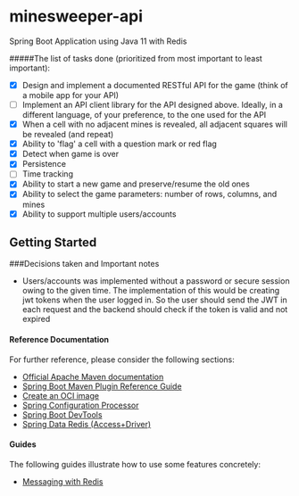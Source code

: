 # minesweeper-api

Spring Boot Application using Java 11 with Redis

#####The list of tasks done (prioritized from most important to least important):

- [x]  Design and implement  a documented RESTful API for the game (think of a mobile app for your API)
- [ ]  Implement an API client library for the API designed above. Ideally, in a different language, of your preference, to the one used for the API
- [x]  When a cell with no adjacent mines is revealed, all adjacent squares will be revealed (and repeat)
- [x]  Ability to 'flag' a cell with a question mark or red flag
- [x]  Detect when game is over
- [x]  Persistence
- [ ]  Time tracking
- [x]  Ability to start a new game and preserve/resume the old ones
- [x]  Ability to select the game parameters: number of rows, columns, and mines
- [x]  Ability to support multiple users/accounts

## Getting Started

###Decisions taken and Important notes
* Users/accounts was implemented without a password or secure session owing to the given time. The implementation of this would be creating jwt tokens when the user logged in. So the user should send the JWT in each request and the backend should check if the token is valid and not expired


#### Reference Documentation
For further reference, please consider the following sections:

* [Official Apache Maven documentation](https://maven.apache.org/guides/index.html)
* [Spring Boot Maven Plugin Reference Guide](https://docs.spring.io/spring-boot/docs/2.3.4.RELEASE/maven-plugin/reference/html/)
* [Create an OCI image](https://docs.spring.io/spring-boot/docs/2.3.4.RELEASE/maven-plugin/reference/html/#build-image)
* [Spring Configuration Processor](https://docs.spring.io/spring-boot/docs/2.3.4.RELEASE/reference/htmlsingle/#configuration-metadata-annotation-processor)
* [Spring Boot DevTools](https://docs.spring.io/spring-boot/docs/2.3.4.RELEASE/reference/htmlsingle/#using-boot-devtools)
* [Spring Data Redis (Access+Driver)](https://docs.spring.io/spring-boot/docs/2.3.4.RELEASE/reference/htmlsingle/#boot-features-redis)

#### Guides
The following guides illustrate how to use some features concretely:

* [Messaging with Redis](https://spring.io/guides/gs/messaging-redis/)

